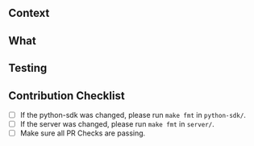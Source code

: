 ## Context

<!--
In a few sentences or less, please explain the context behind this change to help answer why this change is needed.

If this is a bug fix, make sure to include "fixes #xxxx", or
"closes #xxxx".

Screenshots, logs, code or other visual aids are greatly appreciated.
 -->

## What

<!--
In a few sentences, please summarize the change to help reviewers.

Consider providing screenshots, logs, code or other visual aids to help the reviewer understand the approach taken.
-->

## Testing

<!--
Please include steps used to verify the change.

Consider providing screenshots, logs, code or other visual aids to help the reviewer in their testing.
-->

## Contribution Checklist

- [ ] If the python-sdk was changed, please run `make fmt` in `python-sdk/`.
- [ ] If the server was changed, please run `make fmt` in `server/`.
- [ ] Make sure all PR Checks are passing.
<!-- You can run the tests manually:
In `python-sdk/`, run the run `pip install -e .`, start the server and executor, `python test_graph_behaviours.py`.

